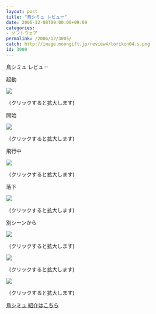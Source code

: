 ```yaml
---
layout: post
title: "鳥シミュ レビュー"
date: 2006-12-08T09:00:00+09:00
categories:
- ソフトウェア
permalink: /2006/12/3005/
catch: http://image.moongift.jp/review4/torikon04.s.png
id: 3000
---
```

鳥シミュ レビュー  
<!--more-->

起動

  

[![](http://image.moongift.jp/review4/torikon01.s.png)](http://image.moongift.jp/review4/torikon01.png)  
  
（クリックすると拡大します)

  

開始

  

[![](http://image.moongift.jp/review4/torikon02.s.png)](http://image.moongift.jp/review4/torikon02.png)  
  
（クリックすると拡大します)

  

飛行中

  

[![](http://image.moongift.jp/review4/torikon03.s.png)](http://image.moongift.jp/review4/torikon03.png)  
  
（クリックすると拡大します)

  

落下

  

[![](http://image.moongift.jp/review4/torikon04.s.png)](http://image.moongift.jp/review4/torikon04.png)  
  
（クリックすると拡大します)

  

別シーンから

  

[![](http://image.moongift.jp/review4/torikon05.s.png)](http://image.moongift.jp/review4/torikon05.png)  
  
（クリックすると拡大します)

  

[![](http://image.moongift.jp/review4/torikon06.s.png)](http://image.moongift.jp/review4/torikon06.png)  
  
（クリックすると拡大します)

  

[![](http://image.moongift.jp/review4/torikon07.s.png)](http://image.moongift.jp/review4/torikon07.png)  
  
（クリックすると拡大します)

  

[鳥シミュ 紹介はこちら](http://fw.moongift.jp/intro/i-2999.html)

